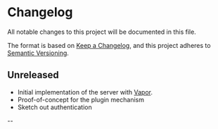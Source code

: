 # Changelog

All notable changes to this project will be documented in this file.

The format is based on [Keep a Changelog](https://keepachangelog.com/en/1.0.0/),
and this project adheres to [Semantic Versioning](https://semver.org/spec/v2.0.0.html).

## Unreleased

* Initial implementation of the server with [Vapor].
* Proof-of-concept for the plugin mechanism
* Sketch out authentication

--

[Vapor]: http://github.com/vapor/vapor/
